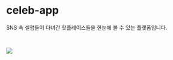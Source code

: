 # celeb-app
SNS 속 셀럽들이 다녀간 핫플레이스들을 한눈에 볼 수 있는 플랫폼입니다. 

</br>

![](https://user-images.githubusercontent.com/62235737/158330945-8eeb3406-808f-432b-9e53-97c8ab6bef28.png)
